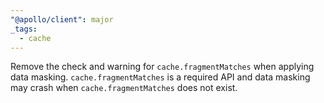 ```yaml
---
"@apollo/client": major
_tags:
  - cache
---
```


Remove the check and warning for `cache.fragmentMatches` when applying data masking. `cache.fragmentMatches` is a required API and data masking may crash when `cache.fragmentMatches` does not exist.
